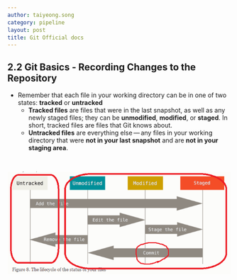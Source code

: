 ```yaml
---
author: taiyeong.song
category: pipeline
layout: post
title: Git Official docs
---
```



## 2.2 Git Basics - Recording Changes to the Repository
- Remember that each file in your working directory can be in one of two states: **tracked** or **untracked**
    - **Tracked files** are files that were in the last snapshot, as well as any newly staged files; they can be **unmodified**, **modified**, or **staged**. In short, tracked files are files that Git knows about.
    - **Untracked files** are everything else — any files in your working directory that were **not in your last snapshot** and are **not in your staging area**.

<br>

![](./../assets/gitDocs_01_trackeduntracked.png)